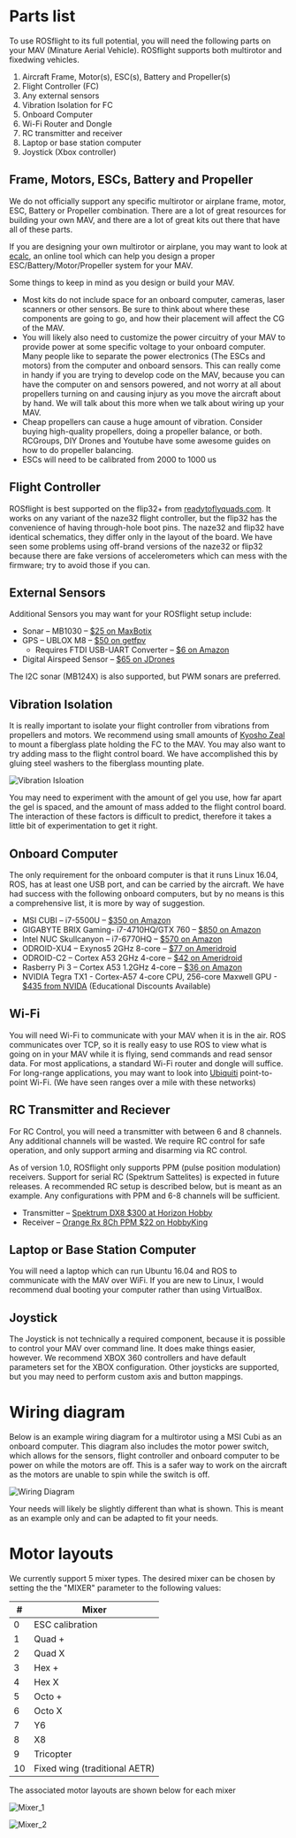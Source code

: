 # Parts list

To use ROSflight to its full potential, you will need the following parts on your MAV (Minature Aerial Vehicle).  ROSflight supports both multirotor and fixedwing vehicles.

1. Aircraft Frame, Motor(s), ESC(s), Battery and Propeller(s)
2. Flight Controller (FC)
3. Any external sensors
4. Vibration Isolation for FC
5. Onboard Computer
6. Wi-Fi Router and Dongle
7. RC transmitter and receiver
8. Laptop or base station computer
9. Joystick (Xbox controller)

## Frame, Motors, ESCs, Battery and Propeller

We do not officially support any specific multirotor or airplane frame, motor, ESC, Battery or Propeller combination.  There are a lot of great resources for building your own MAV, and there are a lot of great kits out there that have all of these parts.

If you are designing your own multirotor or airplane, you may want to look at [ecalc](https://www.ecalc.ch/), an online tool which can help you design a proper ESC/Battery/Motor/Propeller system for your MAV.

Some things to keep in mind as you design or build your MAV.

* Most kits do not include space for an onboard computer, cameras, laser scanners or other sensors.  Be sure to think about where these components are going to go, and how their placement will affect the CG of the MAV.
* You will likely also need to customize the power circuitry of your MAV to provide power at some specific voltage to your onboard computer.  Many people like to separate the power electronics (The ESCs and motors) from the computer and onboard sensors.  This can really come in handy if you are trying to develop code on the MAV, because you can have the computer on and sensors powered, and not worry at all about propellers turning on and causing injury as you move the aircraft about by hand.  We will talk about this more when we talk about wiring up your MAV.
* Cheap propellers can cause a huge amount of vibration.  Consider buying high-quality propellers, doing a propeller balance, or both.  RCGroups, DIY Drones and Youtube have some awesome guides on how to do propeller balancing.
* ESCs will need to be calibrated from 2000 to 1000 us


## Flight Controller

ROSflight is best supported on the flip32+ from [readytoflyquads.com](http://www.readytoflyquads.com/the-flip32-187).  It works on any variant of the naze32 flight controller, but the flip32 has the convenience of having through-hole boot pins.  The naze32 and flip32 have identical schematics, they differ only in the layout of the board. We have seen some problems using off-brand versions of the naze32 or flip32 because there are fake versions of accelerometers which can mess with the firmware; try to avoid those if you can.

## External Sensors

Additional Sensors you may want for your ROSflight setup include:

* Sonar – MB1030 – [$25 on MaxBotix](https://www.maxbotix.com/Ultrasonic_Sensors/MB1030.htm)
* GPS – UBLOX M8 – [$50 on getfpv](http://www.getfpv.com/holybro-ublox-neo-m8n-gps-module.html)
    - Requires FTDI USB-UART Converter – [$6 on Amazon](https://www.amazon.com/Blue3D-Ft232rl-Serial-Adapter-Arduino/dp/B012YUANZK/ref=sr_1_9?ie=UTF8&qid=1490068223&sr=8-9&keywords=FTDI+USB+converter)
* Digital Airspeed Sensor – [$65 on JDrones](http://store.jdrones.com/digital_airspeed_sensor_p/senair02kit.html)

The I2C sonar (MB124X) is also supported, but PWM sonars are preferred.


## Vibration Isolation

It is really important to isolate your flight controller from vibrations from propellers and motors.  We recommend using small amounts of [Kyosho Zeal](https://www.amazon.com/Kyosho-Z8006-Vibration-Absorption-Sheet/dp/B002U2GS2K/ref=sr_1_1?ie=UTF8&qid=1490068378&sr=8-1&keywords=kyosho+zeal) to mount a fiberglass plate holding the FC to the MAV.  You may also want to try adding mass to the flight control board.  We have accomplished this by gluing steel washers to the fiberglass mounting plate.

![Vibration Isloation](images/vibration_isolation.png)  

You may need to experiment with the amount of gel you use, how far apart the gel is spaced, and the amount of mass added to the flight control board.  The interaction of these factors is difficult to predict, therefore it takes a little bit of experimentation to get it right.

## Onboard Computer

The only requirement for the onboard computer is that it runs Linux 16.04, ROS, has at least one USB port, and can be carried by the aircraft.  We have had success with the following onboard computers, but by no means is this a comprehensive list, it is more by way of suggestion.

* MSI CUBI – i7-5500U – [$350 on Amazon](https://www.amazon.com/MSI-Intel-Support-Barebones-Cubi-028BUS/dp/B011Q6BBMW/ref=sr_1_6?s=electronics&ie=UTF8&qid=1490068829&sr=1-6&keywords=i7+NUC)
* GIGABYTE BRIX Gaming- i7-4710HQ/GTX 760 – [$850 on Amazon](https://www.amazon.com/dp/B00OJZVGFU/ref=cm_sw_su_dp)
* Intel NUC Skullcanyon – i7-6770HQ – [$570 on Amazon](https://www.amazon.com/dp/B01DJ9XS52/ref=cm_sw_su_dp)
* ODROID-XU4 – Exynos5 2GHz 8-core – [$77 on Ameridroid](http://ameridroid.com/products/odroid-xu4)
* ODROID-C2 – Cortex A53 2GHz 4-core – [$42 on Ameridroid](http://ameridroid.com/products/odroid-c2)
* Rasberry Pi 3 – Cortex A53 1.2GHz 4-core – [$36 on Amazon](https://www.amazon.com/dp/B01CD5VC92/ref=cm_sw_su_dp)
* NVIDIA Tegra TX1 - Cortex-A57 4-core CPU, 256-core Maxwell GPU - [$435 from NVIDA](http://www.nvidia.com/object/embedded-systems-dev-kits-modules.html) (Educational Discounts Available)

## Wi-Fi

You will need Wi-Fi to communicate with your MAV when it is in the air.  ROS communicates over TCP, so it is really easy to use ROS to view what is going on in your MAV while it is flying, send commands and read sensor data.  For most applications, a standard Wi-Fi router and dongle will suffice.  For long-range applications, you may want to look into [Ubiquiti](https://www.ubnt.com/) point-to-point Wi-Fi.  (We have seen ranges over a mile with these networks)

## RC Transmitter and Reciever

For RC Control, you will need a transmitter with between 6 and 8 channels.  Any additional channels will be wasted.  We require RC control for safe operation, and only support arming and disarming via RC control.

As of version 1.0, ROSflight only supports PPM (pulse position modulation) receivers. Support for serial RC (Spektrum Sattelites) is expected in future releases. A recommended RC setup is described below, but is meant as an example. Any configurations with PPM and 6-8 channels will be sufficient.

* Transmitter – [Spektrum DX8 $300 at Horizon Hobby](http://www.horizonhobby.com/dx8-transmitter-only-mode-2-spmr8000)
* Receiver – [Orange Rx 8Ch PPM $22 on HobbyKing](https://hobbyking.com/en_us/orangerx-r820x-v2-6ch-2-4ghz-dsm2-dsmx-comp-full-range-rx-w-sat-div-ant-f-safe-cppm.html/?___store=en_us)


## Laptop or Base Station Computer

You will need a laptop which can run Ubuntu 16.04 and ROS to communicate with the MAV over WiFi.  If you are new to Linux, I would recommend dual booting your computer rather than using VirtualBox.

## Joystick

The Joystick is not technically a required component, because it is possible to control your MAV over command line. It does make things easier, however.  We recommend XBOX 360 controllers and have default parameters set for the XBOX configuration.  Other joysticks are supported, but you may need to perform custom axis and button mappings.

# Wiring diagram

Below is an example wiring diagram for a multirotor using a MSI Cubi as an onboard computer.  This diagram also includes the motor power switch, which allows for the sensors, flight controller and onboard computer to be power on while the motors are off.  This is a safer way to work on the aircraft as the motors are unable to spin while the switch is off.

![Wiring Diagram](images/Wiring_Diagram.png)

Your needs will likely be slightly different than what is shown.  This is meant as an example only and can be adapted to fit your needs.

# Motor layouts

We currently support 5 mixer types.  The desired mixer can be chosen by setting the the "MIXER" parameter to the following values:

| # | Mixer |
|---|---------|
| 0 | ESC calibration |
| 1 | Quad + |
| 2 | Quad X |
| 3 | Hex + |
| 4 | Hex X |
| 5 | Octo + |
| 6 | Octo X |
| 7 | Y6 |
| 8 | X8 |
| 9 | Tricopter |
| 10 | Fixed wing (traditional AETR) |

The associated motor layouts are shown below for each mixer

![Mixer_1](images/mixers_1.png)

![Mixer_2](images/mixers_2.png)
